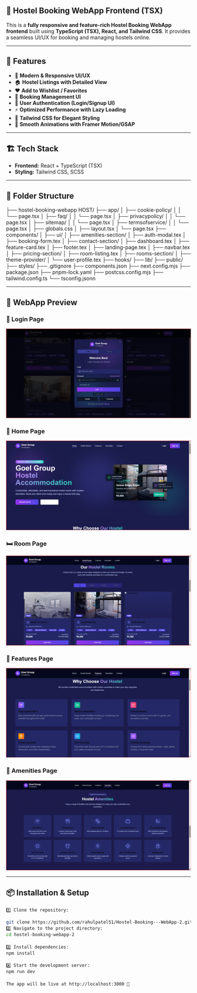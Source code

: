 ## 🏨 Hostel Booking WebApp Frontend (TSX)

This is a **fully responsive and feature-rich Hostel Booking WebApp frontend** built using **TypeScript (TSX), React, and Tailwind CSS**. It provides a seamless UI/UX for booking and managing hostels online.

---

## 🚀 Features
- 🌟 **Modern & Responsive UI/UX**  
- 🏠 **Hostel Listings with Detailed View**   
- ❤️ **Add to Wishlist / Favorites**  
- 📅 **Booking Management UI**  
- 🔐 **User Authentication (Login/Signup UI)**   
- ⚡ **Optimized Performance with Lazy Loading**  
- 🎨 **Tailwind CSS for Elegant Styling**  
- 🔄 **Smooth Animations with Framer Motion/GSAP**  

---

## 🏗️ Tech Stack
- **Frontend:** React + TypeScript (TSX)  
- **Styling:** Tailwind CSS, SCSS   
  

---

## 📂 Folder Structure

├── hostel-booking-webapp
HOST/
├── app/
│   ├── cookie-policy/
│   │   └── page.tsx
│   ├── faq/
│   │   └── page.tsx
│   ├── privacypolicy/
│   │   └── page.tsx
│   ├── sitemap/
│   │   └── page.tsx
│   ├── termsofservice/
│   │   └── page.tsx
│   ├── globals.css
│   ├── layout.tsx
│   └── page.tsx
├── components/
│   ├── ui/
│   ├── amenities-section/
│   ├── auth-modal.tex
│   ├── booking-form.tex
│   ├── contact-section/
│   ├── dashboard.tex
│   ├── feature-card.tex
│   ├── footer.tex
│   ├── landing-page.tex
│   ├── navbar.tex
│   ├── pricing-section/
│   ├── room-listing.tex
│   ├── rooms-section/
│   ├── theme-provider/
│   └── user-profile.tex
├── hooks/
├── lib/
├── public/
├── styles/
├── .gitignore
├── components.json
├── next.config.mjs
├── package.json
├── pnpm-lock.yaml
├── postcss.config.mjs
├── tailwind.config.ts
└── tsconfig.jsonn

---

## 📸 WebApp Preview  

### 🔑 Login Page  
![Login Page](https://github.com/rahulpatel51/Hostel-Booking---WebApp-2/blob/main/Image/Login.png)  

### 🏡 Home Page  
![Home Page](https://github.com/rahulpatel51/Hostel-Booking---WebApp-2/blob/main/Image/Home.png)  

### 🛏️ Room Page  
![Room Page](https://github.com/rahulpatel51/Hostel-Booking---WebApp-2/blob/main/Image/Room.png)  

### 🌟 Features Page  
![Features Page](https://github.com/rahulpatel51/Hostel-Booking---WebApp-2/blob/main/Image/Features.png)  

### 🏢 Amenities Page  
![Amenities Page](https://github.com/rahulpatel51/Hostel-Booking---WebApp-2/blob/main/Image/Amenities.png)  


---

## 📦 Installation & Setup
```sh
1️⃣ Clone the repository:  

git clone https://github.com/rahulpatel51/Hostel-Booking---WebApp-2.git
2️⃣ Navigate to the project directory:
cd hostel-booking-webapp-2

3️⃣ Install dependencies:
npm install

4️⃣ Start the development server:
npm run dev

The app will be live at http://localhost:3000 🎉




